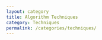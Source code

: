 ```yaml
---
layout: category
title: Algorithm Techniques
category: Techniques
permalink: /categories/techniques/
---
```

